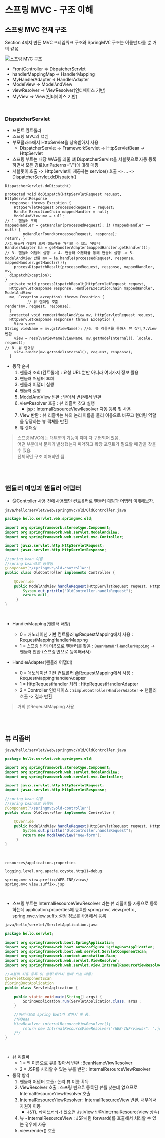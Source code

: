 # 스프링 MVC - 구조 이해

## 스프링 MVC 전체 구조

Section 4까지 만든 MVC 프레임워크 구조와 SpringMVC 구조는 이름만 다를 뿐 거의 같음.

![스프링 MVC 구조](https://user-images.githubusercontent.com/37259132/218027834-a171477c-fb0f-4472-8159-29a6143f545a.jpg)

- FrontController => DispatcherServlet
- handlerMappingMap => HandlerMapping
- MyHandlerAdapter => HandlerAdapter
- ModelView => ModelAndView
- viewResolver => ViewResolver(인터페이스 기반)
- MyView => View(인터페이스 기반)

<br/>

### DispatcherServlet
- 프론트 컨트롤러
- 스프링 MVC의 핵심
- 부모클래스에서 HttpServlet을 상속받아서 사용
	+ DispatcherServlet -> FrameworkServlet -> HttpServletBean -> HttpServlet
- 스프링 부트는 내장 WAS를 띄울 떄 DispatcherServlet을 서블릿으로 자동 등록하면서 모든 경로(urlPatterns="/")에 대해 매핑
- 서블릿이 호출 -> HttpServlet이 제공하는 service() 호출 -> ... -> DispatcherServlet.doDispatch()

`DispatcherServlet.doDispatch()`

```
protected void doDispatch(HttpServletRequest request, HttpServletResponse
  response) throws Exception {
    HttpServletRequest processedRequest = request;
    HandlerExecutionChain mappedHandler = null;
    ModelAndView mv = null;
// 1. 핸들러 조회
mappedHandler = getHandler(processedRequest); if (mappedHandler == null) {
        noHandlerFound(processedRequest, response);
return; }
//2.핸들러 어댑터 조회-핸들러를 처리할 수 있는 어댑터
HandlerAdapter ha = getHandlerAdapter(mappedHandler.getHandler());
// 3. 핸들러 어댑터 실행 -> 4. 핸들러 어댑터를 통해 핸들러 실행 -> 5. ModelAndView 반환 mv = ha.handle(processedRequest, response, mappedHandler.getHandler());
    processDispatchResult(processedRequest, response, mappedHandler, mv,
  dispatchException);
}
  private void processDispatchResult(HttpServletRequest request,
  HttpServletResponse response, HandlerExecutionChain mappedHandler, ModelAndView
  mv, Exception exception) throws Exception {
          // 뷰 렌더링 호출
render(mv, request, response);
  }
  protected void render(ModelAndView mv, HttpServletRequest request,
  HttpServletResponse response) throws Exception {
    View view;
String viewName = mv.getViewName(); //6. 뷰 리졸버를 통해서 뷰 찾기,7.View 반환
    view = resolveViewName(viewName, mv.getModelInternal(), locale, request);
// 8. 뷰 렌더링
    view.render(mv.getModelInternal(), request, response);
  }
```

- 동작 순서
	1. 핸들러 조회(컨트롤러) : 요청 URL 뿐만 아니라 여러가지 정보 활용
	2. 핸들러 어댑터 조회
	3. 핸들러 어댑터 실행
	4. 핸들러 실행
	5. ModelAndView 반환 : 받아서 변환해서 반환
	6. viewResolver 호출 : 뷰 리졸버 찾고 실행
		+ jsp : InternalResourceViewResolver 자동 등록 및 사용
	7. View 반환 : 뷰 리졸버는 뷰의 논리 이름을 물리 이름으로 바꾸고 렌더링 역할을 담당하는 뷰 객체를 반환
	8. 뷰 렌더링

> 스프링 MVC에는 대부분의 기능이 이미 다 구현되어 있음.   
어떤 부분에서 문제가 발생했는지 파악하고 확장 포인트가 필요할 때 감을 찾을 수 있음.   
전체적인 구조 이해하면 됨.   

<br/>
<br/>

## 핸들러 매핑과 핸들러 어댑터
- @Controller 사용 전에 사용했던 컨트롤러로 핸들러 매핑과 어댑터 이해해보자.

`java/hello/servlet/web/springmvc/old/OldController.java`

```java
package hello.servlet.web.springmvc.old;

import org.springframework.stereotype.Component;
import org.springframework.web.servlet.ModelAndView;
import org.springframework.web.servlet.mvc.Controller;

import javax.servlet.http.HttpServletRequest;
import javax.servlet.http.HttpServletResponse;

//spring bean 이름
//spring bean으로 등록됨
@Component("/springmvc/old-controller")
public class OldController implements Controller {

    @Override
    public ModelAndView handleRequest(HttpServletRequest request, HttpServletResponse response) throws Exception {
        System.out.println("OldController.handleRequest");
        return null;
     }
}
```

<br/>

- HandlerMapping(핸들러 매핑)
	+ 0 = 애노테이션 기반 컨트롤러 @RequestMapping에서 사용 : RequestMappingHandlerMapping
	+ 1 = 스프링 빈의 이름으로 핸들러를 찾음 : `BeanNameUrlHandlerMapping`
-> 헨들러 반환 (스프링 빈으로 등록해놔서)

- HandlerAdapter(핸들러 어댑터)
	+ 0 = 애노테이션 기반 컨트롤러 @RequestMapping에서 사용 : RequestMappingHandlerAdapter
	+ 1 = HttpRequestHandler 처리 : HttpRequestHandlerAdapter
	+ 2 = Controller 인터페이스 : `SimpleControllerHandlerAdapter` 
-> 핸들러 호출 -> 결과 반환

> 거의 @ReqeustMapping 사용

<br/>
<br/>

## 뷰 리졸버

`java/hello/servlet/web/springmvc/old/OldController.java`

```java
package hello.servlet.web.springmvc.old;

import org.springframework.stereotype.Component;
import org.springframework.web.servlet.ModelAndView;
import org.springframework.web.servlet.mvc.Controller;

import javax.servlet.http.HttpServletRequest;
import javax.servlet.http.HttpServletResponse;

//spring bean 이름
//spring bean으로 등록됨
@Component("/springmvc/old-controller")
public class OldController implements Controller {

    @Override
    public ModelAndView handleRequest(HttpServletRequest request, HttpServletResponse response) throws Exception {
        System.out.println("OldController.handleRequest");
        return new ModelAndView("new-form");
     }
}
```

<br/>

`resources/application.properties`

```
logging.level.org.apache.coyote.http11=debug

spring.mvc.view.prefix=/WEB-INF/views/
spring.mvc.view.suffix=.jsp
```

<br/>

- 스프링 부트는 InternalResourceViewResolver 라는 뷰 리졸버를 자동으로 등록하는데 application.properties에 등록한 spring.mvc.view.prefix , spring.mvc.view.suffix 설정 정보를 사용해서 등록

`java/hello/servlet/ServletApplication.java`

```java
package hello.servlet;

import org.springframework.boot.SpringApplication;
import org.springframework.boot.autoconfigure.SpringBootApplication;
import org.springframework.boot.web.servlet.ServletComponentScan;
import org.springframework.context.annotation.Bean;
import org.springframework.web.servlet.ViewResolver;
import org.springframework.web.servlet.view.InternalResourceViewResolver;

//서블릿 자동 등록 및 실행(패키지 밑에 있는 애들)
@ServletComponentScan
@SpringBootApplication
public class ServletApplication {

	public static void main(String[] args) {
		SpringApplication.run(ServletApplication.class, args);
	}

	//이런식으로 spring boot가 알아서 해 줌.
	/*@Bean
	ViewResolver internalResourceViewResolver(){
		return new InternalResourceViewResolver("/WEB-INF/views/", ".jsp");
	}*/
}
```

<br/>

- 뷰 리졸버
	+ 1 = 빈 이름으로 뷰를 찾아서 반환 : BeanNameViewResolver
	+ 2 = JSP를 처리할 수 있는 뷰를 반환 : InternalResourceViewResolver
- 동작 방식
	1. 핸들러 어댑터 호출 : 논리 뷰 이름 획득
	2. ViewResolver 호출 : 스프링 빈으로 등록된 뷰를 찾는데 없으므로 InternalResourceViewResolver 호출
	3. InternalResourceViewResolver : InternalResourceView 반환. 내부에서 자원이 이동
		+ JSTL 라이브러리가 있으면 JstlView 반환(InternalResourceView 상속)
	4. 뷰 - InternalResourceView : JSP처럼 forward()를 호출해서 처리할 수 있는 경우에 사용
	5. view.render() 호출

<br/>
<br/>
